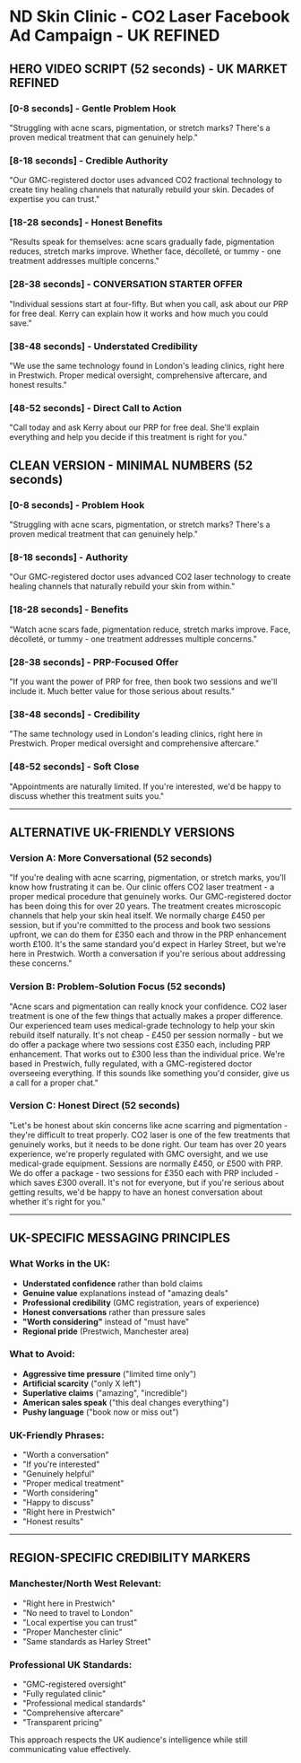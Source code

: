 # ND Skin Clinic - CO2 Laser Facebook Ad Campaign - UK REFINED

## HERO VIDEO SCRIPT (52 seconds) - UK MARKET REFINED

### [0-8 seconds] - Gentle Problem Hook
"Struggling with acne scars, pigmentation, or stretch marks? There's a proven medical treatment that can genuinely help."

### [8-18 seconds] - Credible Authority
"Our GMC-registered doctor uses advanced CO2 fractional technology to create tiny healing channels that naturally rebuild your skin. Decades of expertise you can trust."

### [18-28 seconds] - Honest Benefits
"Results speak for themselves: acne scars gradually fade, pigmentation reduces, stretch marks improve. Whether face, décolleté, or tummy - one treatment addresses multiple concerns."

### [28-38 seconds] - CONVERSATION STARTER OFFER
"Individual sessions start at four-fifty. But when you call, ask about our PRP for free deal. Kerry can explain how it works and how much you could save."

### [38-48 seconds] - Understated Credibility
"We use the same technology found in London's leading clinics, right here in Prestwich. Proper medical oversight, comprehensive aftercare, and honest results."

### [48-52 seconds] - Direct Call to Action
"Call today and ask Kerry about our PRP for free deal. She'll explain everything and help you decide if this treatment is right for you."

## CLEAN VERSION - MINIMAL NUMBERS (52 seconds)

### [0-8 seconds] - Problem Hook
"Struggling with acne scars, pigmentation, or stretch marks? There's a proven medical treatment that can genuinely help."

### [8-18 seconds] - Authority
"Our GMC-registered doctor uses advanced CO2 laser technology to create healing channels that naturally rebuild your skin from within."

### [18-28 seconds] - Benefits
"Watch acne scars fade, pigmentation reduce, stretch marks improve. Face, décolleté, or tummy - one treatment addresses multiple concerns."

### [28-38 seconds] - PRP-Focused Offer
"If you want the power of PRP for free, then book two sessions and we'll include it. Much better value for those serious about results."

### [38-48 seconds] - Credibility
"The same technology used in London's leading clinics, right here in Prestwich. Proper medical oversight and comprehensive aftercare."

### [48-52 seconds] - Soft Close
"Appointments are naturally limited. If you're interested, we'd be happy to discuss whether this treatment suits you."

---

## ALTERNATIVE UK-FRIENDLY VERSIONS

### Version A: More Conversational (52 seconds)
"If you're dealing with acne scarring, pigmentation, or stretch marks, you'll know how frustrating it can be. Our clinic offers CO2 laser treatment - a proper medical procedure that genuinely works. Our GMC-registered doctor has been doing this for over 20 years. The treatment creates microscopic channels that help your skin heal itself. We normally charge £450 per session, but if you're committed to the process and book two sessions upfront, we can do them for £350 each and throw in the PRP enhancement worth £100. It's the same standard you'd expect in Harley Street, but we're here in Prestwich. Worth a conversation if you're serious about addressing these concerns."

### Version B: Problem-Solution Focus (52 seconds)
"Acne scars and pigmentation can really knock your confidence. CO2 laser treatment is one of the few things that actually makes a proper difference. Our experienced team uses medical-grade technology to help your skin rebuild itself naturally. It's not cheap - £450 per session normally - but we do offer a package where two sessions cost £350 each, including PRP enhancement. That works out to £300 less than the individual price. We're based in Prestwich, fully regulated, with a GMC-registered doctor overseeing everything. If this sounds like something you'd consider, give us a call for a proper chat."

### Version C: Honest Direct (52 seconds)
"Let's be honest about skin concerns like acne scarring and pigmentation - they're difficult to treat properly. CO2 laser is one of the few treatments that genuinely works, but it needs to be done right. Our team has over 20 years experience, we're properly regulated with GMC oversight, and we use medical-grade equipment. Sessions are normally £450, or £500 with PRP. We do offer a package - two sessions for £350 each with PRP included - which saves £300 overall. It's not for everyone, but if you're serious about getting results, we'd be happy to have an honest conversation about whether it's right for you."

---

## UK-SPECIFIC MESSAGING PRINCIPLES

### What Works in the UK:
- **Understated confidence** rather than bold claims
- **Genuine value** explanations instead of "amazing deals"
- **Professional credibility** (GMC registration, years of experience)
- **Honest conversations** rather than pressure sales
- **"Worth considering"** instead of "must have"
- **Regional pride** (Prestwich, Manchester area)

### What to Avoid:
- **Aggressive time pressure** ("limited time only")
- **Artificial scarcity** ("only X left")
- **Superlative claims** ("amazing", "incredible")
- **American sales speak** ("this deal changes everything")
- **Pushy language** ("book now or miss out")

### UK-Friendly Phrases:
- "Worth a conversation"
- "If you're interested"
- "Genuinely helpful"
- "Proper medical treatment"
- "Worth considering"
- "Happy to discuss"
- "Right here in Prestwich"
- "Honest results"

---

## REGION-SPECIFIC CREDIBILITY MARKERS

### Manchester/North West Relevant:
- "Right here in Prestwich"
- "No need to travel to London"
- "Local expertise you can trust"
- "Proper Manchester clinic"
- "Same standards as Harley Street"

### Professional UK Standards:
- "GMC-registered oversight"
- "Fully regulated clinic"
- "Professional medical standards"
- "Comprehensive aftercare"
- "Transparent pricing"

This approach respects the UK audience's intelligence while still communicating value effectively.